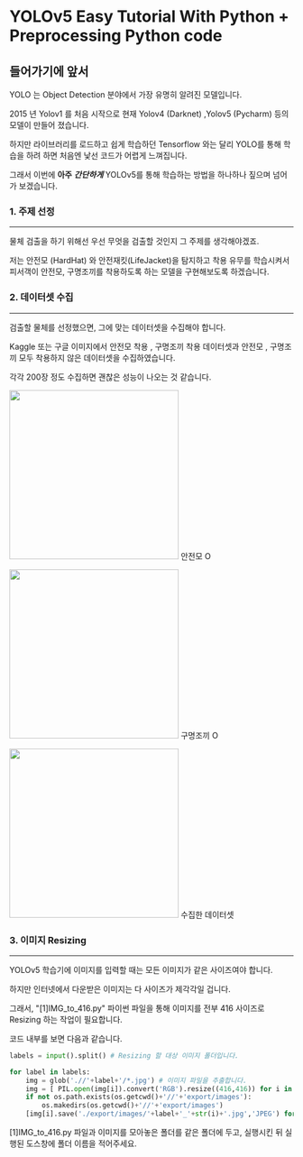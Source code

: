 YOLOv5 Easy Tutorial With Python + Preprocessing Python code 
==============================

들어가기에 앞서
----------
YOLO 는 Object Detection 분야에서 가장 유명히 알려진 모델입니다. 

2015 년 Yolov1 를 처음 시작으로 현재 Yolov4 (Darknet) ,Yolov5 (Pycharm) 등의 모델이 만들어 졌습니다.

하지만 라이브러리를 로드하고 쉽게 학습하던 Tensorflow 와는 달리  YOLO를 통해 학습을 하려 하면 처음엔 낯선 코드가 어렵게 느껴집니다.

그래서 이번에 **아주** ***간단하게*** YOLOv5를 통해 학습하는 방법을 하나하나 짚으며 넘어가 보겠습니다.







### 1. 주제 선정
---
물체 검출을 하기 위해선 우선 무엇을 검출할 것인지 그 주제를 생각해야겠죠.

저는 안전모 (HardHat) 와 안전재킷(LifeJacket)을 탐지하고 착용 유무를 학습시켜서 피서객이 안전모, 구명조끼를 착용하도록 하는 모델을 구현해보도록 하겠습니다.




### 2. 데이터셋 수집
---
검출할 물체를 선정했으면, 그에 맞는 데이터셋을 수집해야 합니다.

Kaggle 또는 구글 이미지에서 안전모 착용 , 구명조끼 착용 데이터셋과 안전모 , 구명조끼 모두 착용하지 않은 데이터셋을 수집하였습니다.

각각 200장 정도 수집하면 괜찮은 성능이 나오는 것 같습니다.


<img src = "https://user-images.githubusercontent.com/77887166/130191193-37e9e9e3-9ec5-4bd3-85bc-47bc4cfefca9.jpg" width="300"> 안전모 O

<img src = "https://user-images.githubusercontent.com/77887166/130190314-ec34fcda-0f26-4b82-966a-9fcbd4653d5c.jpg" width="300"> 구명조끼 O

<img src = "https://user-images.githubusercontent.com/77887166/130191919-dbf32669-c0e0-4db1-8604-38016e592cf5.png" width="300"> 수집한 데이터셋



### 3. 이미지 Resizing
---
YOLOv5 학습기에 이미지를 입력할 때는 모든 이미지가 같은 사이즈여야 합니다.

하지만 인터넷에서 다운받은 이미지는 다 사이즈가 제각각일 겁니다.

그래서, "[1]IMG_to_416.py" 파이썬 파일을 통해 이미지를 전부 416 사이즈로 Resizing 하는 작업이 필요합니다.

코드 내부를 보면 다음과 같습니다.

```python
labels = input().split() # Resizing 할 대상 이미지 폴더입니다.

for label in labels: 
	img = glob('.//'+label+'/*.jpg') # 이미지 파일을 추출합니다.
	img = [ PIL.open(img[i]).convert('RGB').resize((416,416)) for i in range(len(img))] # 이미지 파일을 RGB , 416 사이즈로 변환합니다.
	if not os.path.exists(os.getcwd()+'//'+'export/images'):
   		os.makedirs(os.getcwd()+'//'+'export/images')
	[img[i].save('./export/images/'+label+'_'+str(i)+'.jpg','JPEG') for i in range(len(img))] # export 폴더 속의 images 폴더에 이름을 순서대로 저장합니다.
```

[1]IMG_to_416.py 파일과 이미지를 모아놓은 폴더를 같은 폴더에 두고, 실행시킨 뒤 실행된 도스창에 폴더 이름을 적어주세요.


